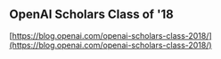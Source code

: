 ## OpenAI Scholars Class of '18
  
  [https://blog.openai.com/openai-scholars-class-2018/](https://blog.openai.com/openai-scholars-class-2018/)